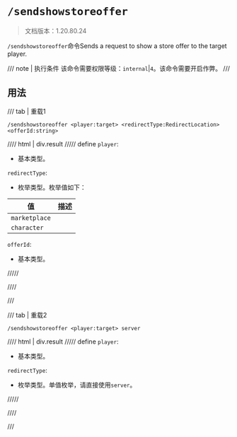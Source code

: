 # `/sendshowstoreoffer`

> 文档版本：1.20.80.24

`/sendshowstoreoffer`命令Sends a request to show a store offer to the target player.

/// note | 执行条件
该命令需要权限等级：`internal`|`4`。该命令需要开启作弊。
///

## 用法

/// tab | 重载1
```mcfunction
/sendshowstoreoffer <player:target> <redirectType:RedirectLocation> <offerId:string>
```

//// html | div.result
///// define
`player`: <!-- md:samp target -->

- 基本类型。

`redirectType`: <!-- md:samp RedirectLocation -->

- 枚举类型。枚举值如下：

|值|描述|
|---|---|
|`marketplace`||
|`character`||


`offerId`: <!-- md:samp string -->

- 基本类型。


/////

////

///

/// tab | 重载2
```mcfunction
/sendshowstoreoffer <player:target> server
```

//// html | div.result
///// define
`player`: <!-- md:samp target -->

- 基本类型。

`redirectType`: <!-- md:samp 3PServerOfferList -->

- 枚举类型。单值枚举，请直接使用`server`。


/////

////

///
